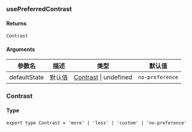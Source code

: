 ### usePreferredContrast

#### Returns
`Contrast`

#### Arguments
|参数名|描述|类型|默认值|
|---|---|---|---|
|defaultState|默认值|[Contrast](#contrast) \| undefined |`no-preference`|

### Contrast

#### Type

`export type Contrast = 'more' | 'less' | 'custom' | 'no-preference'`
